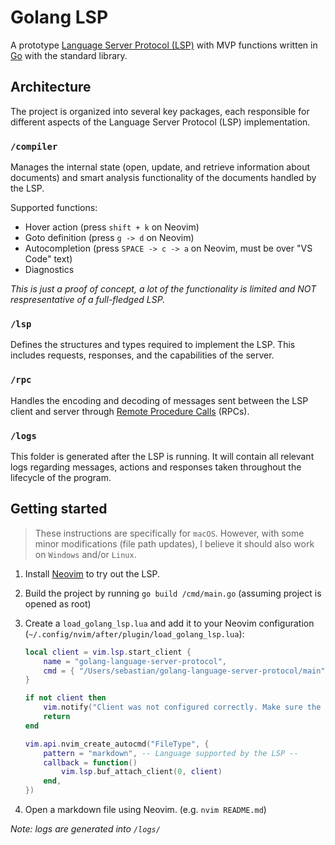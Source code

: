 # Golang LSP

A prototype [Language Server Protocol (LSP)](https://microsoft.github.io/language-server-protocol/overviews/lsp/overview/) with MVP functions written in [Go](https://go.dev/) with the standard library.

## Architecture

The project is organized into several key packages, each responsible for different aspects of the Language Server Protocol (LSP) implementation.

### `/compiler`

Manages the internal state (open, update, and retrieve information about documents) and smart analysis functionality of the documents handled by the LSP.

Supported functions:

- Hover action (press `shift + k` on Neovim)
- Goto definition (press `g -> d` on Neovim)
- Autocompletion (press `SPACE -> c -> a` on Neovim, must be over "VS Code" text)
- Diagnostics

_This is just a proof of concept, a lot of the functionality is limited and NOT respresentative of a full-fledged LSP._

### `/lsp`

Defines the structures and types required to implement the LSP. This includes requests, responses, and the capabilities of the server.

### `/rpc`

Handles the encoding and decoding of messages sent between the LSP client and server through [Remote Procedure Calls](https://en.wikipedia.org/wiki/Remote_procedure_call) (RPCs).

### `/logs`

This folder is generated after the LSP is running. It will contain all relevant logs regarding messages, actions and responses taken throughout the lifecycle of the program.

## Getting started

> These instructions are specifically for `macOS`. However, with some minor modifications (file path updates), I believe it should also work on `Windows` and/or `Linux`.

1. Install [Neovim](https://neovim.io/) to try out the LSP.

2. Build the project by running `go build /cmd/main.go`
   (assuming project is opened as root)

3. Create a `load_golang_lsp.lua` and add it to your Neovim configuration (`~/.config/nvim/after/plugin/load_golang_lsp.lua`):

   ```lua
   local client = vim.lsp.start_client {
       name = "golang-language-server-protocol",
       cmd = { "/Users/sebastian/golang-language-server-protocol/main" }, -- Update path to Go binary --
   }

   if not client then
       vim.notify("Client was not configured correctly. Make sure the Go Binary has been generated (run `go build /cmd/main.go`). Also, make sure to update `cmd` field of the `vim.lsp.start_client` to have the correct path to the Go binary.")
       return
   end

   vim.api.nvim_create_autocmd("FileType", {
       pattern = "markdown", -- Language supported by the LSP --
       callback = function()
           vim.lsp.buf_attach_client(0, client)
       end,
   })
   ```

4. Open a markdown file using Neovim. (e.g. `nvim README.md`)

_Note: logs are generated into `/logs/`_

